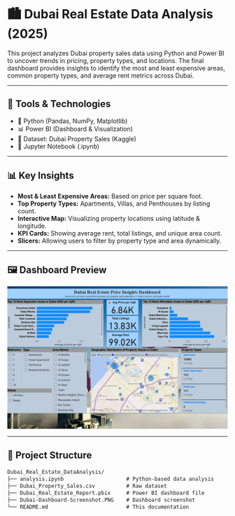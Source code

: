 # 🏙️ Dubai Real Estate Data Analysis (2025)

This project analyzes Dubai property sales data using Python and Power BI to uncover trends in pricing, property types, and locations. The final dashboard provides insights to identify the most and least expensive areas, common property types, and average rent metrics across Dubai.

---

## 🔧 Tools & Technologies
- 🐍 Python (Pandas, NumPy, Matplotlib)
- 📊 Power BI (Dashboard & Visualization)
- 📁 Dataset: Dubai Property Sales (Kaggle)
- 📝 Jupyter Notebook (.ipynb)

---

## 📊 Key Insights
- **Most & Least Expensive Areas:** Based on price per square foot.
- **Top Property Types:** Apartments, Villas, and Penthouses by listing count.
- **Interactive Map:** Visualizing property locations using latitude & longitude.
- **KPI Cards:** Showing average rent, total listings, and unique area count.
- **Slicers:** Allowing users to filter by property type and area dynamically.

---

## 🖼️ Dashboard Preview
![Dubai Real Estate Dashboard](./Dubai-Dashboard-Screenshot.png)


---

## 📁 Project Structure
```plaintext
Dubai_Real_Estate_DataAnalysis/
├── analysis.ipynb                    # Python-based data analysis
├── Dubai_Property_Sales.csv          # Raw dataset
├── Dubai_Real_Estate_Report.pbix     # Power BI dashboard file
├── Dubai-Dashboard-Screenshot.PNG    # Dashboard screenshot
└── README.md                         # This documentation

